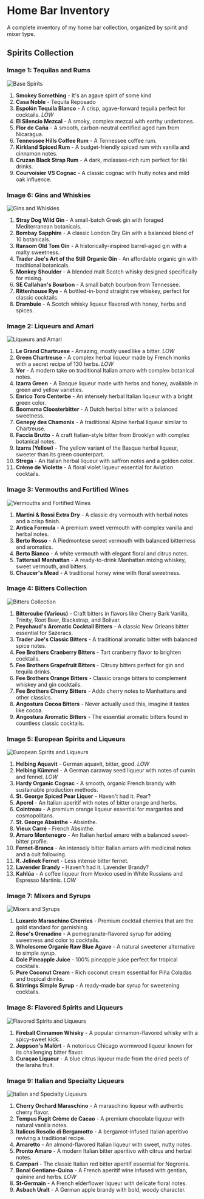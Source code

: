 # Home Bar Inventory

A complete inventory of my home bar collection, organized by spirit and mixer type.

## Spirits Collection

### Image 1: Tequilas and Rums
<img src="/image/Image1.jpg" alt="Base Spirits" style="max-width: 100%; height: auto;">

1. **Smokey Something** - It's an agave spirit of some kind
2. **Casa Noble** - Tequila Reposado
3. **Espolón Tequila Blanco** - A crisp, agave-forward tequila perfect for cocktails. *LOW*
4. **El Silencio Mezcal** - A smoky, complex mezcal with earthy undertones.
5. **Flor de Caña** - A smooth, carbon-neutral certified aged rum from Nicaragua.
6. **Tennessee Hills Coffee Rum** - A Tennessee coffee rum.
7. **Kirkland Spiced Rum** - A budget-friendly spiced rum with vanilla and cinnamon notes.
8. **Cruzan Black Strap Rum** - A dark, molasses-rich rum perfect for tiki drinks.
9. **Courvoisier VS Cognac** - A classic cognac with fruity notes and mild oak influence.

### Image 6: Gins and Whiskies
<img src="/image/Image6.jpg" alt="Gins and Whiskies" style="max-width: 100%; height: auto;">

1. **Stray Dog Wild Gin** - A small-batch Greek gin with foraged Mediterranean botanicals.
2. **Bombay Sapphire** - A classic London Dry Gin with a balanced blend of 10 botanicals.
3. **Ransom Old Tom Gin** - A historically-inspired barrel-aged gin with a malty sweetness.
4. **Trader Joe's Art of the Still Organic Gin** - An affordable organic gin with traditional botanicals.
5. **Monkey Shoulder** - A blended malt Scotch whisky designed specifically for mixing.
6. **SE Callahan's Bourbon** - A small batch bourbon from Tennessee.
7. **Rittenhouse Rye** - A bottled-in-bond straight rye whiskey, perfect for classic cocktails.
8. **Drambuie** - A Scotch whisky liqueur flavored with honey, herbs and spices.

### Image 2: Liqueurs and Amari
<img src="/image/Image2.jpg" alt="Liqueurs and Amari" style="max-width: 100%; height: auto;">

1. **Le Grand Chartruese** - Amazing, mostly used like a bitter. *LOW*
2. **Green Chartreuse** - A complex herbal liqueur made by French monks with a secret recipe of 130 herbs. *LOW*
3. **Ver** - A modern take on traditional Italian amaro with complex botanical notes.
4. **Izarra Green** - A Basque liqueur made with herbs and honey, available in green and yellow varieties.
5. **Enrico Toro Centerbe** - An intensely herbal Italian liqueur with a bright green color.
6. **Boomsma Cloosterbitter** - A Dutch herbal bitter with a balanced sweetness.
7. **Genepy des Chamonix** - A traditional Alpine herbal liqueur similar to Chartreuse.
8. **Faccia Brutto** - A craft Italian-style bitter from Brooklyn with complex botanical notes.
9. **Izarra (Yellow)** - The yellow variant of the Basque herbal liqueur, sweeter than its green counterpart.
10. **Strega** - An Italian herbal liqueur with saffron notes and a golden color.
11. **Crème de Violette** - A floral violet liqueur essential for Aviation cocktails.

### Image 3: Vermouths and Fortified Wines
<img src="/image/Image3.jpg" alt="Vermouths and Fortified Wines" style="max-width: 100%; height: auto;">

1. **Martini & Rossi Extra Dry** - A classic dry vermouth with herbal notes and a crisp finish.
2. **Antica Formula** - A premium sweet vermouth with complex vanilla and herbal notes.
3. **Berto Rosso** - A Piedmontese sweet vermouth with balanced bitterness and aromatics.
4. **Berto Bianco** - A white vermouth with elegant floral and citrus notes.
5. **Tattersall Manhattan** - A ready-to-drink Manhattan mixing whiskey, sweet vermouth, and bitters.
6. **Chaucer's Mead** - A traditional honey wine with floral sweetness.

### Image 4: Bitters Collection
<img src="/image/Image4.jpg" alt="Bitters Collection" style="max-width: 100%; height: auto;">

1. **Bittercube (Various)** - Craft bitters in flavors like Cherry Bark Vanilla, Trinity, Root Beer, Blackstrap, and Bolivar.
2. **Peychaud's Aromatic Cocktail Bitters** - A classic New Orleans bitter essential for Sazeracs.
3. **Trader Joe's Classic Bitters** - A traditional aromatic bitter with balanced spice notes.
4. **Fee Brothers Cranberry Bitters** - Tart cranberry flavor to brighten cocktails.
5. **Fee Brothers Grapefruit Bitters** - Citrusy bitters perfect for gin and tequila drinks.
6. **Fee Brothers Orange Bitters** - Classic orange bitters to complement whiskey and gin cocktails.
7. **Fee Brothers Cherry Bitters** - Adds cherry notes to Manhattans and other classics.
8. **Angostura Cocoa Bitters** - Never actually used this, imagine it tastes like cocoa.
9. **Angostura Aromatic Bitters** - The essential aromatic bitters found in countless classic cocktails.

### Image 5: European Spirits and Liqueurs
<img src="/image/Image5.jpg" alt="European Spirits and Liqueurs" style="max-width: 100%; height: auto;">

1. **Helbing Aquavit** - German aquavit, bitter, good. *LOW*
2. **Helbing Kümmel** - A German caraway seed liqueur with notes of cumin and fennel. *LOW*
3. **Hardy Organic Cognac** - A smooth, organic French brandy with sustainable production methods. 
4. **St. George Spiced Pear Liquer** - Haven't had it. Pear?
5. **Aperol** - An Italian aperitif with notes of bitter orange and herbs.
6. **Cointreau** - A premium orange liqueur essential for margaritas and cosmopolitans.
7. **St. George Absinthe** - Absinthe.
8. **Vieux Carré** - French Absinthe.
9. **Amaro Montenegro** - An Italian herbal amaro with a balanced sweet-bitter profile.
10. **Fernet-Branca** - An intensely bitter Italian amaro with medicinal notes and a cult following.
11. **R. Jelinek Fernet** - Less intense bitter fernet.
12. **Lavender Brandy** - Haven't had it. Lavender Brandy?
13. **Kahlúa** - A coffee liqueur from Mexico used in White Russians and Espresso Martinis. *LOW*

### Image 7: Mixers and Syrups
<img src="/image/Image7.jpg" alt="Mixers and Syrups" style="max-width: 100%; height: auto;">

1. **Luxardo Maraschino Cherries** - Premium cocktail cherries that are the gold standard for garnishing.
2. **Rose's Grenadine** - A pomegranate-flavored syrup for adding sweetness and color to cocktails.
3. **Wholesome Organic Raw Blue Agave** - A natural sweetener alternative to simple syrup.
4. **Dole Pineapple Juice** - 100% pineapple juice perfect for tropical cocktails.
5. **Pure Coconut Cream** - Rich coconut cream essential for Piña Coladas and tropical drinks.
6. **Stirrings Simple Syrup** - A ready-made bar syrup for sweetening cocktails.

### Image 8: Flavored Spirits and Liqueurs
<img src="/image/Image8.jpg" alt="Flavored Spirits and Liqueurs" style="max-width: 100%; height: auto;">

1. **Fireball Cinnamon Whisky** - A popular cinnamon-flavored whisky with a spicy-sweet kick.
2. **Jeppson's Malört** - A notorious Chicago wormwood liqueur known for its challenging bitter flavor.
3. **Curaçao Liqueur** - A blue citrus liqueur made from the dried peels of the laraha fruit.

### Image 9: Italian and Specialty Liqueurs
<img src="/image/Image9.jpg" alt="Italian and Specialty Liqueurs" style="max-width: 100%; height: auto;">

1. **Cherry Orchard Maraschino** - A maraschino liqueur with authentic cherry flavor.
2. **Tempus Fugit Crème de Cacao** - A premium chocolate liqueur with natural vanilla notes.
3. **Italicus Rosolio di Bergamotto** - A bergamot-infused Italian aperitivo reviving a traditional recipe.
4. **Amaretto** - An almond-flavored Italian liqueur with sweet, nutty notes.
5. **Pronto Amaro** - A modern Italian bitter aperitivo with citrus and herbal notes.
6. **Campari** - The classic Italian red bitter aperitif essential for Negronis.
7. **Bonal Gentiane-Quina** - A French aperitif wine infused with gentian, quinine and herbs. *LOW*
8. **St-Germain** - A French elderflower liqueur with delicate floral notes.
9. **Asbach Uralt** - A German apple brandy with bold, woody character.